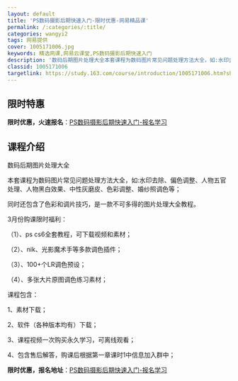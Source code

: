 ```yaml
---
layout: default
title: 'PS数码摄影后期快速入门-限时优惠-网易精品课'
permalink: /:categories/:title/
categories: wangyi2
tags: 网易提供
cover: 1005171006.jpg
keywords: 精选网课,网易云课堂,PS数码摄影后期快速入门
description: '数码后期图片处理大全本套课程为数码图片常见问题处理方法大全，如:水印去除、偏色调整、人物五官处理、人物黑白效果、中性灰磨'
classid: 1005171006
targetlink: https://study.163.com/course/introduction/1005171006.htm?share=1&shareId=1025206652&utm_campaign=share&utm_medium=iphoneShare&utm_source=&utm_u=1025206652
---
```


## 限时特惠

**限时优惠，火速报名**：[PS数码摄影后期快速入门-报名学习](https://study.163.com/course/introduction/1005171006.htm?share=1&shareId=1025206652&utm_campaign=share&utm_medium=iphoneShare&utm_source=&utm_u=1025206652)

## 课程介绍

数码后期图片处理大全       

               





本套课程为数码图片常见问题处理方法大全，如:水印去除、偏色调整、人物五官处理、人物黑白效果、中性灰磨皮、色彩调整、婚纱照调色等；

同时还包含了色彩和调片技巧，是一款不可多得的图片处理大全教程。



3月份购课限时福利：

（1）、ps cs6全套教程，可下载视频和素材；

（2）、nik、光影魔术手等多款调色插件；

（3）、100+个LR调色预设；

（4）、多张大片原图调色练习素材；



课程包含：

1、素材下载；

2、软件（各种版本均有）下载；

3、课程视频一次购买永久学习，可离线观看；

4、包含售后解答，购课后根据第一章课时1中信息加入群中；

**限时优惠，报名地址**：[PS数码摄影后期快速入门-报名学习](https://study.163.com/course/introduction/1005171006.htm?share=1&shareId=1025206652&utm_campaign=share&utm_medium=iphoneShare&utm_source=&utm_u=1025206652)


